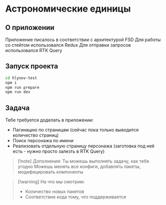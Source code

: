 # Астрономические единицы

## О приложении

Приложение писалось в соответствии с архитектурой FSD
Для работы со стейтом использовался Redux
Для отправки запросов использовался RTK Query

## Запуск проекта

```bash
cd hlynov-test
npm i
npm run prepare
npm run dev
```

## Задача

Тебе требуется доделать в приложении:
- Пагинацию по страницам (сейчас пока только выводится количество страниц)
- Поиск персонажа по имени
- Реализовать отдельную страницу персонажа (заготовка под неё есть - нужно просто залезть в RTK Query)

> [!note] Дополнения:
> Ты можешь выполнять задачу, как тебе угодно
> Можешь менять все конфиги, добавлять пакеты, модифицировать компоненты

> [!warning] На что мы смотрим:
> -   Количество новых пакетов
> -   Соответствие кода тому, что поддерживается
